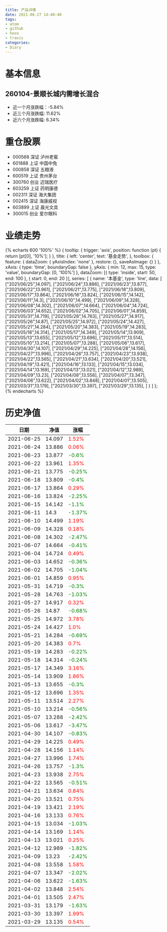 ```yaml
---
title: 产品详情
date: 2021-06-27 14:40:40
tags:
- atom
- github
- hexo
- travis
categories:
- Diary
---
```


# 基本信息
## 260104-景顺长城内需增长混合
- 近一个月涨跌幅：-5.84%
- 近三个月涨跌幅: 11.62%
- 近六个月涨跌幅: 6.34%

# 重仓股票
- 000568 深证 泸州老窖
- 601888 上证 中国中免
- 000858 深证 五粮液
- 600519 上证 贵州茅台
- 300760 创业 迈瑞医疗
- 603259 上证 药明康德
- 002311 深证 海大集团
- 002415 深证 海康威视
- 603899 上证 晨光文具
- 300015 创业 爱尔眼科
# 业绩走势

{% echarts 600 '100%' %}
{
  tooltip: {
        trigger: 'axis',
        position: function (pt) {
            return [pt[0], '10%'];
        }
    },
    title: {
        left: 'center',
        text: '基金走势',
    },
    toolbox: {
        feature: {
            dataZoom: {
                yAxisIndex: 'none'
            },
            restore: {},
            saveAsImage: {}
        }
    },
    xAxis: {
        type: 'time',
        boundaryGap: false
    },
    yAxis: {
        min: 12,
        max: 15,
        type: 'value',
        boundaryGap: [0, '100%']
    },
    dataZoom: [{
        type: 'inside',
        start: 50,
        end: 100
    }, {
        start: 0,
        end: 20
    }],
    series: [
        {
            name: '本基金',
            type: 'line',
            data: [
["2021/06/25",14.097],
["2021/06/24",13.886],
["2021/06/23",13.877],
["2021/06/22",13.961],
["2021/06/21",13.775],
["2021/06/18",13.809],
["2021/06/17",13.864],
["2021/06/16",13.824],
["2021/06/15",14.142],
["2021/06/11",14.3],
["2021/06/10",14.499],
["2021/06/09",14.328],
["2021/06/08",14.302],
["2021/06/07",14.664],
["2021/06/04",14.724],
["2021/06/03",14.652],
["2021/06/02",14.705],
["2021/06/01",14.859],
["2021/05/31",14.719],
["2021/05/28",14.763],
["2021/05/27",14.917],
["2021/05/26",14.87],
["2021/05/25",14.972],
["2021/05/24",14.427],
["2021/05/21",14.284],
["2021/05/20",14.383],
["2021/05/19",14.283],
["2021/05/18",14.314],
["2021/05/17",14.349],
["2021/05/14",13.909],
["2021/05/13",13.655],
["2021/05/12",13.696],
["2021/05/11",13.514],
["2021/05/10",13.214],
["2021/05/07",13.288],
["2021/05/06",13.617],
["2021/04/30",14.107],
["2021/04/29",14.225],
["2021/04/28",14.156],
["2021/04/27",13.996],
["2021/04/26",13.757],
["2021/04/23",13.938],
["2021/04/22",13.565],
["2021/04/21",13.634],
["2021/04/20",13.521],
["2021/04/19",13.421],
["2021/04/16",13.133],
["2021/04/15",13.034],
["2021/04/14",13.169],
["2021/04/13",13.021],
["2021/04/12",12.989],
["2021/04/09",13.23],
["2021/04/08",13.558],
["2021/04/07",13.347],
["2021/04/06",13.622],
["2021/04/02",13.848],
["2021/04/01",13.505],
["2021/03/31",13.179],
["2021/03/30",13.397],
["2021/03/29",13.135],
]
        }
    ]
};
{% endecharts %}

# 历史净值

| 日期 | 净值 | 涨幅 |
| --- | --- | --- |
|2021-06-25|14.097|<font color=red>1.52%</font>|
|2021-06-24|13.886|<font color=red>0.06%</font>|
|2021-06-23|13.877|<font color=green>-0.6%</font>|
|2021-06-22|13.961|<font color=red>1.35%</font>|
|2021-06-21|13.775|<font color=green>-0.25%</font>|
|2021-06-18|13.809|<font color=green>-0.4%</font>|
|2021-06-17|13.864|<font color=red>0.29%</font>|
|2021-06-16|13.824|<font color=green>-2.25%</font>|
|2021-06-15|14.142|<font color=green>-1.1%</font>|
|2021-06-11|14.3|<font color=green>-1.37%</font>|
|2021-06-10|14.499|<font color=red>1.19%</font>|
|2021-06-09|14.328|<font color=red>0.18%</font>|
|2021-06-08|14.302|<font color=green>-2.47%</font>|
|2021-06-07|14.664|<font color=green>-0.41%</font>|
|2021-06-04|14.724|<font color=red>0.49%</font>|
|2021-06-03|14.652|<font color=green>-0.36%</font>|
|2021-06-02|14.705|<font color=green>-1.04%</font>|
|2021-06-01|14.859|<font color=red>0.95%</font>|
|2021-05-31|14.719|<font color=green>-0.3%</font>|
|2021-05-28|14.763|<font color=green>-1.03%</font>|
|2021-05-27|14.917|<font color=red>0.32%</font>|
|2021-05-26|14.87|<font color=green>-0.68%</font>|
|2021-05-25|14.972|<font color=red>3.78%</font>|
|2021-05-24|14.427|<font color=red>1.0%</font>|
|2021-05-21|14.284|<font color=green>-0.69%</font>|
|2021-05-20|14.383|<font color=red>0.7%</font>|
|2021-05-19|14.283|<font color=green>-0.22%</font>|
|2021-05-18|14.314|<font color=green>-0.24%</font>|
|2021-05-17|14.349|<font color=red>3.16%</font>|
|2021-05-14|13.909|<font color=red>1.86%</font>|
|2021-05-13|13.655|<font color=green>-0.3%</font>|
|2021-05-12|13.696|<font color=red>1.35%</font>|
|2021-05-11|13.514|<font color=red>2.27%</font>|
|2021-05-10|13.214|<font color=green>-0.56%</font>|
|2021-05-07|13.288|<font color=green>-2.42%</font>|
|2021-05-06|13.617|<font color=green>-3.47%</font>|
|2021-04-30|14.107|<font color=green>-0.83%</font>|
|2021-04-29|14.225|<font color=red>0.49%</font>|
|2021-04-28|14.156|<font color=red>1.14%</font>|
|2021-04-27|13.996|<font color=red>1.74%</font>|
|2021-04-26|13.757|<font color=green>-1.3%</font>|
|2021-04-23|13.938|<font color=red>2.75%</font>|
|2021-04-22|13.565|<font color=green>-0.51%</font>|
|2021-04-21|13.634|<font color=red>0.84%</font>|
|2021-04-20|13.521|<font color=red>0.75%</font>|
|2021-04-19|13.421|<font color=red>2.19%</font>|
|2021-04-16|13.133|<font color=red>0.76%</font>|
|2021-04-15|13.034|<font color=green>-1.03%</font>|
|2021-04-14|13.169|<font color=red>1.14%</font>|
|2021-04-13|13.021|<font color=red>0.25%</font>|
|2021-04-12|12.989|<font color=green>-1.82%</font>|
|2021-04-09|13.23|<font color=green>-2.42%</font>|
|2021-04-08|13.558|<font color=red>1.58%</font>|
|2021-04-07|13.347|<font color=green>-2.02%</font>|
|2021-04-06|13.622|<font color=green>-1.63%</font>|
|2021-04-02|13.848|<font color=red>2.54%</font>|
|2021-04-01|13.505|<font color=red>2.47%</font>|
|2021-03-31|13.179|<font color=green>-1.63%</font>|
|2021-03-30|13.397|<font color=red>1.99%</font>|
|2021-03-29|13.135|<font color=red>0.54%</font>|
